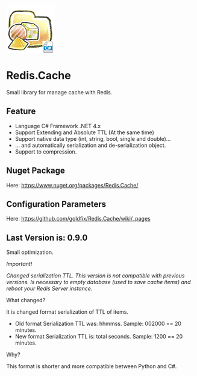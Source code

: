 ![Logo](https://raw.githubusercontent.com/goldfix/Redis.Cache/master/_etc/ico_c.png)

Redis.Cache
===========

Small library for manage cache with Redis.

Feature
-------

* Language C# Framework .NET 4.x
* Support Extending and Absolute TTL (At the same time)
* Support native data type (int, string, bool, single and double)...
* ... and automatically serialization and de-serialization object.
* Support to compression.

Nuget Package
-------------

Here: https://www.nuget.org/packages/Redis.Cache/

Configuration Parameters
------------------------

Here: https://github.com/goldfix/Redis.Cache/wiki/_pages

Last Version is: 0.9.0
----------------------

Small optimization.

*Important!*

_Changed serialization TTL. This version is not compatible with previous versions. Is necessary to empty database (used to save cache items) and reboot your Redis Server instance._

What changed?

It is changed format serialization of TTL of items.

* Old format Serialization TTL was: hhmmss. Sample: 002000 == 20 minutes.
* New format Serialization TTL is: total seconds. Sample: 1200 == 20 minutes.

Why?

This format is shorter and more compatible between Python and C#.

